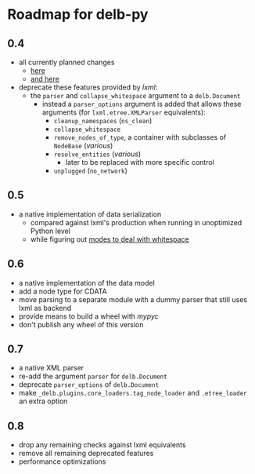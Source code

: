# Roadmap for delb-py

## 0.4

- all currently planned changes
  - [here](https://github.com/delb-xml/delb-py/milestone/4)
  - [and here](https://github.com/delb-xml/delb-py/milestone/3)
- deprecate these features provided by *lxml*:
  - the `parser` and `collapse_whitespace` argument to a `delb.Document`
    - instead a `parser_options` argument is added that allows these arguments (for `lxml.etree.XMLParser` equivalents):
      - `cleanup_namespaces` (`ns_clean`)
      - `collapse_whitespace`
      - `remove_nodes_of_type`, a container with subclasses of `NodeBase` (*various*)
      - `resolve_entities` (*various*)
        - later to be replaced with more specific control
      - `unplugged` (`no_network`)

## 0.5

- a native implementation of data serialization
  - compared against lxml's production when running in unoptimized Python level
  - while figuring out [modes to deal with whitespace](https://github.com/delb-xml/delb-py/issues/54)

## 0.6

- a native implementation of the data model
- add a node type for CDATA
- move parsing to a separate module with a dummy parser that still uses lxml as backend
- provide means to build a wheel with *mypyc*
- don't publish any wheel of this version

## 0.7

- a native XML parser
- re-add the argument `parser` for `delb.Document`
- deprecate `parser_options` of `delb.Document`
- make `_delb.plugins.core_loaders.tag_node_loader` and `.etree_loader` an extra option

## 0.8

- drop any remaining checks against lxml equivalents
- remove all remaining deprecated features
- performance optimizations
